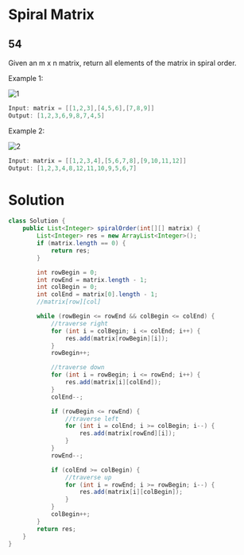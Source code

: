 # Spiral Matrix

## 54

Given an m x n matrix, return all elements of the matrix in spiral order.

Example 1:

![1](https://assets.leetcode.com/uploads/2020/11/13/spiral1.jpg)

```java
Input: matrix = [[1,2,3],[4,5,6],[7,8,9]]
Output: [1,2,3,6,9,8,7,4,5]
```

Example 2:

![2](https://assets.leetcode.com/uploads/2020/11/13/spiral.jpg)

```java
Input: matrix = [[1,2,3,4],[5,6,7,8],[9,10,11,12]]
Output: [1,2,3,4,8,12,11,10,9,5,6,7]
```

# Solution

```java
class Solution {
    public List<Integer> spiralOrder(int[][] matrix) {
        List<Integer> res = new ArrayList<Integer>();
        if (matrix.length == 0) {
            return res;
        }

        int rowBegin = 0;
        int rowEnd = matrix.length - 1;
        int colBegin = 0;
        int colEnd = matrix[0].length - 1;
        //matrix[row][col]

        while (rowBegin <= rowEnd && colBegin <= colEnd) {
            //traverse right
            for (int i = colBegin; i <= colEnd; i++) {
                res.add(matrix[rowBegin][i]);
            }
            rowBegin++;

            //traverse down
            for (int i = rowBegin; i <= rowEnd; i++) {
                res.add(matrix[i][colEnd]);
            }
            colEnd--;

            if (rowBegin <= rowEnd) {
                //traverse left
                for (int i = colEnd; i >= colBegin; i--) {
                    res.add(matrix[rowEnd][i]);
                }
            }
            rowEnd--;

            if (colEnd >= colBegin) {
                //traverse up
                for (int i = rowEnd; i >= rowBegin; i--) {
                    res.add(matrix[i][colBegin]);
                }
            }
            colBegin++;
        }
        return res;
    }
}
```
